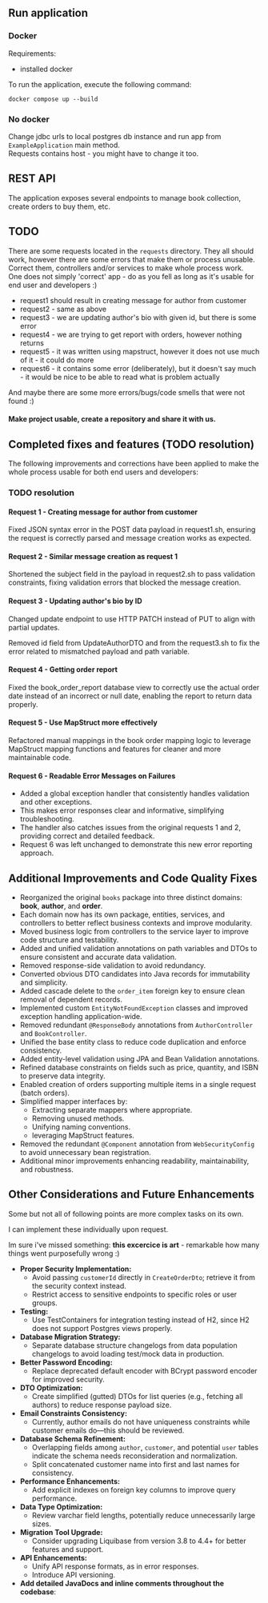 ## Run application

### Docker

Requirements:

- installed docker

To run the application, execute the following command:

```shell
docker compose up --build
```

### No docker

Change jdbc urls to local postgres db instance and run app from `ExampleApplication` main method.  
Requests contains host - you might have to change it too.

## REST API

The application exposes several endpoints to manage book collection, create orders to buy them, etc.

## TODO

There are some requests located in the `requests` directory. They all should work, however there are some errors that
make them or process unusable.   
Correct them, controllers and/or services to make whole process work.  
One does not simply 'correct' app - do as you fell as long as it's usable for end user and developers :)

- request1 should result in creating message for author from customer
- request2 - same as above
- request3 - we are updating author's bio with given id, but there is some error
- request4 - we are trying to get report with orders, however nothing returns
- request5 - it was written using mapstruct, however it does not use much of it - it could do more
- request6 - it contains some error (deliberately), but it doesn't say much - it would be nice to be able to read what
  is problem actually

And maybe there are some more errors/bugs/code smells that were not found :)

#### Make project usable, create a repository and share it with us.

## Completed fixes and features (TODO resolution)

The following improvements and corrections have been applied to make the whole process usable for both end users and
developers:

### TODO resolution

#### Request 1 - Creating message for author from customer

Fixed JSON syntax error in the POST data payload in request1.sh, ensuring the request is correctly parsed and message
creation works as expected.

#### Request 2 - Similar message creation as request 1

Shortened the subject field in the payload in request2.sh to pass validation constraints, fixing validation errors that
blocked the message creation.

#### Request 3 - Updating author's bio by ID

Changed update endpoint to use HTTP PATCH instead of PUT to align with partial updates.

Removed id field from UpdateAuthorDTO and from the request3.sh to fix the error related to mismatched payload and path
variable.

#### Request 4 - Getting order report

Fixed the book_order_report database view to correctly use the actual order date instead of an incorrect or null date,
enabling the report to return data properly.

#### Request 5 - Use MapStruct more effectively

Refactored manual mappings in the book order mapping logic to leverage MapStruct mapping functions and features for
cleaner and more maintainable code.

#### Request 6 - Readable Error Messages on Failures

- Added a global exception handler that consistently handles validation and other exceptions.
- This makes error responses clear and informative, simplifying troubleshooting.
- The handler also catches issues from the original requests 1 and 2, providing correct and detailed feedback.
- Request 6 was left unchanged to demonstrate this new error reporting approach.

## Additional Improvements and Code Quality Fixes

- Reorganized the original `books` package into three distinct domains: **book**, **author**, and **order**.
- Each domain now has its own package, entities, services, and controllers to better reflect business contexts and
  improve modularity.
- Moved business logic from controllers to the service layer to improve code structure and testability.
- Added and unified validation annotations on path variables and DTOs to ensure consistent and accurate data validation.
- Removed response-side validation to avoid redundancy.
- Converted obvious DTO candidates into Java records for immutability and simplicity.
- Added cascade delete to the `order_item` foreign key to ensure clean removal of dependent records.
- Implemented custom `EntityNotFoundException` classes and improved exception handling application-wide.
- Removed redundant `@ResponseBody` annotations from `AuthorController` and `BookController`.
- Unified the base entity class to reduce code duplication and enforce consistency.
- Added entity-level validation using JPA and Bean Validation annotations.
- Refined database constraints on fields such as price, quantity, and ISBN to preserve data integrity.
- Enabled creation of orders supporting multiple items in a single request (batch orders).
- Simplified mapper interfaces by:
    - Extracting separate mappers where appropriate.
    - Removing unused methods.
    - Unifying naming conventions.
    - leveraging MapStruct features.
- Removed the redundant `@Component` annotation from `WebSecurityConfig` to avoid unnecessary bean registration.
- Additional minor improvements enhancing readability, maintainability, and robustness.

## Other Considerations and Future Enhancements

Some but not all of following points are more complex tasks on its own.

I can implement these individually upon request.

Im sure i've missed something: **this excercice is art** - remarkable how many things went purposefully wrong :)

- **Proper Security Implementation:**
    - Avoid passing `customerId` directly in `CreateOrderDto`; retrieve it from the security context instead.
    - Restrict access to sensitive endpoints to specific roles or user groups.
- **Testing:**
    - Use TestContainers for integration testing instead of H2, since H2 does not support Postgres views properly.
- **Database Migration Strategy:**
    - Separate database structure changelogs from data population changelogs to avoid loading test/mock data in
      production.
- **Better Password Encoding:**
    - Replace deprecated default encoder with BCrypt password encoder for improved security.
- **DTO Optimization:**
    - Create simplified (gutted) DTOs for list queries (e.g., fetching all authors) to reduce response payload size.
- **Email Constraints Consistency:**
    - Currently, author emails do not have uniqueness constraints while customer emails do—this should be reviewed.
- **Database Schema Refinement:**
    - Overlapping fields among `author`, `customer`, and potential `user` tables indicate the schema needs
      reconsideration and normalization.
    - Split concatenated customer name into first and last names for consistency.
- **Performance Enhancements:**
    - Add explicit indexes on foreign key columns to improve query performance.
- **Data Type Optimization:**
    - Review varchar field lengths, potentially reduce unnecessarily large sizes.
- **Migration Tool Upgrade:**
    - Consider upgrading Liquibase from version 3.8 to 4.4+ for better features and support.
- **API Enhancements:**
    - Unify API response formats, as in error responses.
    - Introduce API versioning.
- **Add detailed JavaDocs and inline comments throughout the codebase**:
